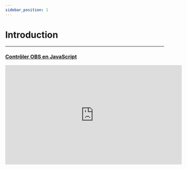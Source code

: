 ```yaml
---
sidebar_position: 1
---
```


# Introduction
---------------

### [Contrôler OBS en JavaScript](https://youtu.be/f3aVycrz6sI " Contrôler OBS en JavaScript")

<iframe width="560" height="315" src="https://www.youtube.com/embed/f3aVycrz6sI" title="YouTube video player" frameborder="0" allow="accelerometer; autoplay; clipboard-write; encrypted-media; gyroscope; picture-in-picture" allowfullscreen></iframe>